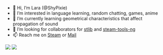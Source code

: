 - 👋 Hi, I’m Lara (@ShyPixie)
- 👀 I’m interested in language learning, random chatting, games, anime
- 🌱 I’m currently learning geometrical characteristics that affect propagation of sound
- 💞️ I’m looking for collaborators for [stlib](https://github.com/ShyPixie/stlib) and [steam-tools-ng](https://github.com/ShyPixie/steam-tools-ng)
- 📫 Reach me on [Steam](https://steamcommunity.com/id/LaraMonster) or [Mail](mailto://dev@lara.monster)

<img align="center" src="https://github-readme-stats.vercel.app/api?username=shypixie&count_private=true&show_icons=true&theme=transparent&title_color=FF0090&include_all_commits=true&text_bold=false" /> <img align="center" src="https://github-readme-stats.vercel.app/api/top-langs/?username=shypixie&theme=transparent&title_color=FF0090&text_bold=false&layout=compact&langs_count=8" />

